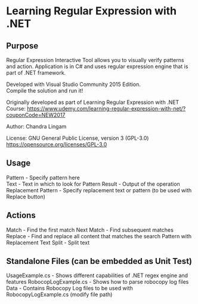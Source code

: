 # Learning Regular Expression with .NET
## Purpose
Regular Expression Interactive Tool allows you to visually verify patterns and action.
Application is in C# and uses regular expression engine that is part of .NET framework.

Developed with Visual Studio Community 2015 Edition.  
Compile the solution and run it!

Originally developed as part of Learning Regular Expression with .NET Course: https://www.udemy.com/learning-regular-expression-with-net/?couponCode=NEW2017

Author: Chandra Lingam

License: GNU General Public License, version 3 (GPL-3.0) https://opensource.org/licenses/GPL-3.0


## Usage
Pattern - Specify pattern here  
Text - Text in which to look for Pattern 
Result - Output of the operation
Replacement Pattern - Specify replacement text or pattern (to be used with Replace button) 

## Actions
Match - Find the first match 
Next Match - Find subsequent matches 
Replace - Find and replace all content that matches the search Pattern with Replacement Text
Split - Split text


## Standalone Files (can be embedded as Unit Test)
UsageExample.cs - Shows different capabilities of .NET regex engine and features
RobocopLogExample.cs - Shows how to parse robocopy log files
Data - Contains Robocopy Log files to be used with RobocopyLogExample.cs (modify file path)
